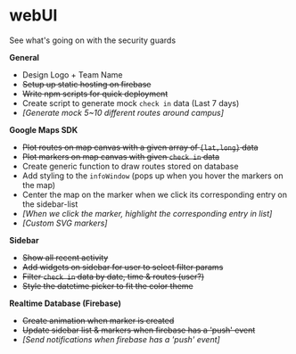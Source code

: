 # webUI
See what's going on with the security guards

**General**
  - Design Logo + Team Name
  - ~~Setup up static hosting on firebase~~
  - ~~Write npm scripts for quick deployment~~
  - Create script to generate mock `check in` data (Last 7 days)
  - *[Generate mock 5~10 different routes around campus]*

**Google Maps SDK**
  - ~~Plot routes on map canvas with a given array of `{lat,long}` data~~
  - ~~Plot markers on map canvas with given `check in` data~~
  - Create generic function to draw routes stored on database
  - Add styling to the `infoWindow` (pops up when you hover the markers on the map)
  - Center the map on the marker when we click its corresponding entry on the sidebar-list
  - *[When we click the marker, highlight the corresponding entry in list]*
  - *[Custom SVG markers]*

**Sidebar**
  - ~~Show all recent activity~~
  - ~~Add widgets on sidebar for user to select filter params~~
  - ~~Filter `check in` data by date, time & routes (user?)~~
  - ~~Style the datetime picker to fit the color theme~~

**Realtime Database (Firebase)**
  - ~~Create animation when marker is created~~
  - ~~Update sidebar list & markers when firebase has a 'push' event~~
  - *[Send notifications when firebase has a 'push' event]*
